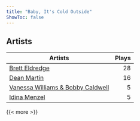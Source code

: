 ```yaml
---
title: "Baby, It's Cold Outside"
ShowToc: false
---
```


## Artists
Artists | Plays 
----- | -----: 
[Brett Eldredge](/artists/brett-eldredge-412447) | 28
[Dean Martin](/artists/dean-martin-6555) | 16
[Vanessa Williams & Bobby Caldwell](/artists/vanessa-williams-bobby-caldwell-115154) | 5
[Idina Menzel](/artists/idina-menzel-42581) | 5

{{< more >}}